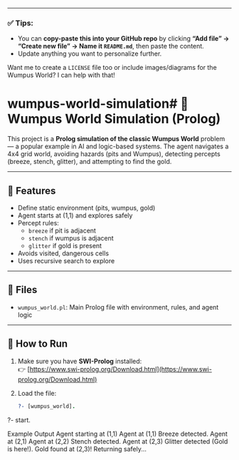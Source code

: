 
---

### ✅ Tips:
- You can **copy-paste this into your GitHub repo** by clicking **“Add file” → “Create new file” → Name it `README.md`**, then paste the content.
- Update anything you want to personalize further.

Want me to create a `LICENSE` file too or include images/diagrams for the Wumpus World? I can help with that!






# wumpus-world-simulation# 🧠 Wumpus World Simulation (Prolog)

This project is a **Prolog simulation of the classic Wumpus World** problem — a popular example in AI and logic-based systems. The agent navigates a 4x4 grid world, avoiding hazards (pits and Wumpus), detecting percepts (breeze, stench, glitter), and attempting to find the gold.

---

## 📌 Features

- Define static environment (pits, wumpus, gold)
- Agent starts at (1,1) and explores safely
- Percept rules:
  - `breeze` if pit is adjacent
  - `stench` if wumpus is adjacent
  - `glitter` if gold is present
- Avoids visited, dangerous cells
- Uses recursive search to explore

---

## 📂 Files

- `wumpus_world.pl`: Main Prolog file with environment, rules, and agent logic

---

## 🚀 How to Run

1. Make sure you have **SWI-Prolog** installed:  
   👉 [https://www.swi-prolog.org/Download.html](https://www.swi-prolog.org/Download.html)

2. Load the file:
   ```prolog
   ?- [wumpus_world].

?- start.




 Example Output
 Agent starting at (1,1)
Agent at (1,1)
 Breeze detected. 
Agent at (2,1)
Agent at (2,2)
 Stench detected. 
Agent at (2,3)
 Glitter detected (Gold is here!).
 Gold found at (2,3)!
 Returning safely...



